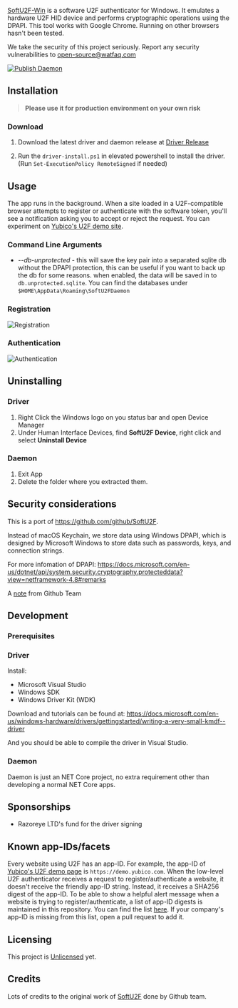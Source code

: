 [SoftU2F-Win](https://ibigbug.online/softu2f-for-windows) is a software U2F authenticator for Windows. It emulates a hardware U2F HID device and performs cryptographic operations using the DPAPI. This tool works with Google Chrome. Running on other browsers hasn't been tested.

We take the security of this project seriously. Report any security vulnerabilities to open-source@watfaq.com

[![Publish Daemon](https://github.com/SoftU2F/SoftU2F-Win/actions/workflows/release.yml/badge.svg)](https://github.com/SoftU2F/SoftU2F-Win/actions/workflows/release.yml)

## Installation

> **Please use it for production environment on your own risk**

### Download

1. Download the latest driver and daemon release at [Driver Release](https://github.com/SoftU2F/SoftU2F-Win/releases)

1. Run the `driver-install.ps1` in elevated powershell to install the driver. (Run `Set-ExecutionPolicy RemoteSigned` if needed)


## Usage

The app runs in the background. When a site loaded in a U2F-compatible browser attempts to register or authenticate with the software token, you'll see a notification asking you to accept or reject the request. You can experiment on [Yubico's U2F demo site](https://demo.yubico.com/u2f).

### Command Line Arguments
- *--db-unprotected* - this will save the key pair into a separated sqlite db without the DPAPI protection, this can be useful if you want to back up the db for some reasons. when enabled, the data will be saved in to `db.unprotected.sqlite`. You can find the databases under `$HOME\AppData\Roaming\SoftU2FDaemon`

### Registration

![Registration](https://user-images.githubusercontent.com/543405/59797397-e9ab4e80-9322-11e9-9f36-555b608f926d.png)

### Authentication

![Authentication](https://user-images.githubusercontent.com/543405/59797166-6c7fd980-9322-11e9-952d-c3f353a09a65.png)

## Uninstalling

### Driver

1. Right Click the Windows logo on you status bar and open Device Manager
2. Under Human Interface Devices, find **SoftU2F Device**, right click and select **Uninstall Device**

### Daemon

1. Exit App
2. Delete the folder where you extracted them.

## Security considerations

This is a port of https://github.com/github/SoftU2F.

Instead of macOS Keychain, we store data using Windows DPAPI, which is designed by Microsoft Windows to store data such as passwords, keys, and connection strings.

For more infomation of DPAPI: https://docs.microsoft.com/en-us/dotnet/api/system.security.cryptography.protecteddata?view=netframework-4.8#remarks

A [note](https://github.com/github/SoftU2F#security-considerations) from Github Team

## Development

### Prerequisites

### Driver

Install:

* Microsoft Visual Studio
* Windows SDK
* Windows Driver Kit (WDK)

Download and tutorials can be found at: https://docs.microsoft.com/en-us/windows-hardware/drivers/gettingstarted/writing-a-very-small-kmdf--driver

And you should be able to compile the driver in Visual Studio.

### Daemon

Daemon is just an NET Core project, no extra requirement other than developing a normal NET Core apps.

## Sponsorships

- Razoreye LTD's fund for the driver signing

## Known app-IDs/facets

Every website using U2F has an app-ID. For example, the app-ID of [Yubico's U2F demo page](https://demo.yubico.com/u2f) is `https://demo.yubico.com`. When the low-level U2F authenticator receives a request to register/authenticate a website, it doesn't receive the friendly app-ID string. Instead, it receives a SHA256 digest of the app-ID. To be able to show a helpful alert message when a website is trying to register/authenticate, a list of app-ID digests is maintained in this repository. You can find the list [here](https://github.com/ibigbug/SoftU2F-Win/blob/master/APDU/KnownFacets.cs). If your company's app-ID is missing from this list, open a pull request to add it.

## Licensing

This project is [Unlicensed](https://github.com/ibigbug/SoftU2F-Win/blob/master/LICENSE) yet.

## Credits

Lots of credits to the original work of [SoftU2F](https://github.com/github/SoftU2F) done by Github team.

